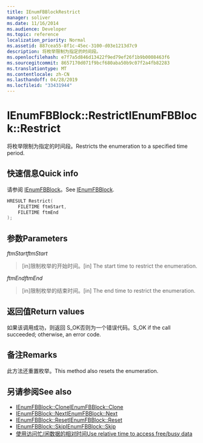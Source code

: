 ```yaml
---
title: IEnumFBBlockRestrict
manager: soliver
ms.date: 11/16/2014
ms.audience: Developer
ms.topic: reference
localization_priority: Normal
ms.assetid: 887cea55-8f1c-45ec-3100-d03e1213d7c9
description: 将枚举限制为指定的时间段。
ms.openlocfilehash: e7f7a5d846d13422f9ed79ef26f1b9b0008463f6
ms.sourcegitcommit: 8657170d071f9bcf680aba50b9c07f2a4fb82283
ms.translationtype: MT
ms.contentlocale: zh-CN
ms.lasthandoff: 04/28/2019
ms.locfileid: "33431944"
---
```

# <a name="ienumfbblockrestrict"></a><span data-ttu-id="b841f-103">IEnumFBBlock::Restrict</span><span class="sxs-lookup"><span data-stu-id="b841f-103">IEnumFBBlock::Restrict</span></span>

<span data-ttu-id="b841f-104">将枚举限制为指定的时间段。</span><span class="sxs-lookup"><span data-stu-id="b841f-104">Restricts the enumeration to a specified time period.</span></span>
  
## <a name="quick-info"></a><span data-ttu-id="b841f-105">快速信息</span><span class="sxs-lookup"><span data-stu-id="b841f-105">Quick info</span></span>

<span data-ttu-id="b841f-106">请参阅 [IEnumFBBlock](ienumfbblock.md)。</span><span class="sxs-lookup"><span data-stu-id="b841f-106">See [IEnumFBBlock](ienumfbblock.md).</span></span>
  
```cpp
HRESULT Restrict(  
    FILETIME ftmStart, 
    FILETIME ftmEnd 
);

```

## <a name="parameters"></a><span data-ttu-id="b841f-107">参数</span><span class="sxs-lookup"><span data-stu-id="b841f-107">Parameters</span></span>

<span data-ttu-id="b841f-108">_ftmStart_</span><span class="sxs-lookup"><span data-stu-id="b841f-108">_ftmStart_</span></span>
  
>  <span data-ttu-id="b841f-109">[in]限制枚举的开始时间。</span><span class="sxs-lookup"><span data-stu-id="b841f-109">[in] The start time to restrict the enumeration.</span></span> 
    
<span data-ttu-id="b841f-110">_ftmEnd_</span><span class="sxs-lookup"><span data-stu-id="b841f-110">_ftmEnd_</span></span>
  
> <span data-ttu-id="b841f-111">[in]限制枚举的结束时间。</span><span class="sxs-lookup"><span data-stu-id="b841f-111">[in] The end time to restrict the enumeration.</span></span>
    
## <a name="return-values"></a><span data-ttu-id="b841f-112">返回值</span><span class="sxs-lookup"><span data-stu-id="b841f-112">Return values</span></span>

<span data-ttu-id="b841f-113">如果该调用成功，则返回 S_OK否则为一个错误代码。</span><span class="sxs-lookup"><span data-stu-id="b841f-113">S_OK if the call succeeded; otherwise, an error code.</span></span>
  
## <a name="remarks"></a><span data-ttu-id="b841f-114">备注</span><span class="sxs-lookup"><span data-stu-id="b841f-114">Remarks</span></span>

<span data-ttu-id="b841f-115">此方法还重置枚举。</span><span class="sxs-lookup"><span data-stu-id="b841f-115">This method also resets the enumeration.</span></span>
  
## <a name="see-also"></a><span data-ttu-id="b841f-116">另请参阅</span><span class="sxs-lookup"><span data-stu-id="b841f-116">See also</span></span>

- [<span data-ttu-id="b841f-117">IEnumFBBlock::Clone</span><span class="sxs-lookup"><span data-stu-id="b841f-117">IEnumFBBlock::Clone</span></span>](ienumfbblock-clone.md)  
- [<span data-ttu-id="b841f-118">IEnumFBBlock::Next</span><span class="sxs-lookup"><span data-stu-id="b841f-118">IEnumFBBlock::Next</span></span>](ienumfbblock-next.md)  
- [<span data-ttu-id="b841f-119">IEnumFBBlock::Reset</span><span class="sxs-lookup"><span data-stu-id="b841f-119">IEnumFBBlock::Reset</span></span>](ienumfbblock-reset.md)  
- [<span data-ttu-id="b841f-120">IEnumFBBlock::Skip</span><span class="sxs-lookup"><span data-stu-id="b841f-120">IEnumFBBlock::Skip</span></span>](ienumfbblock-skip.md)  
- [<span data-ttu-id="b841f-121">使用访问忙/闲数据的相对时间</span><span class="sxs-lookup"><span data-stu-id="b841f-121">Use relative time to access free/busy data</span></span>](how-to-use-relative-time-to-access-free-busy-data.md)

